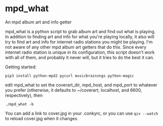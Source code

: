 # mpd_what
An mpd album art and info getter

mpd_what is a python script to grab album art and find out what is playing. In addition to finding art and info for what you're playing locally, it also will try to find art and info for internet radio stations you might be playing. I'm not aware of any other mpd album art getters that do this. Since every internet radio station is unique in its configuration, this script doesn't work with all of them, and probably it never will, but it tries to do the best it can.

Getting started:

    pip3 install python-mpd2 pycurl musicbrainzngs python-magic
    
edit mpd_what to set the coverart_dir, mpd_host, and mpd_port to whatever you prefer (otherwise, it defaults to ~/coverart, localhost, and 6600, respectively), then
    
    ./mpd_what -b

You can add a link to cover.jpg in your .conkyrc, or you can use `qiv --watch` to reload cover.jpg when it changes.
